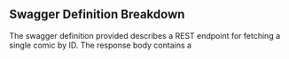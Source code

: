 ## Swagger Definition Breakdown
The swagger definition provided describes a REST endpoint for fetching a single comic by ID. The response body contains a 

